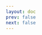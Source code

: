 ```yaml
---
layout: doc
prev: false
next: false
---
```


<CustomItemBox :item="{
  name: '金锭',
  icon: '/wiki/item/ingot_gold.png',
  type: '矿石',
  description: '',
  params: {
    stack: 3,
    durability: -1 
  },
  obtain: {
    found: [],
    npc: [],
    shop: [],
    gardening: []
  }
}" />
